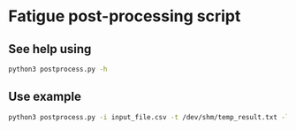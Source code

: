 # Fatigue post-processing script

## See help using
```bash
python3 postprocess.py -h
```
## Use example 
```bash
python3 postprocess.py -i input_file.csv -t /dev/shm/temp_result.txt -l 35 -lt 2 -std 0.05
```
